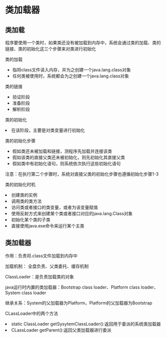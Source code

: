 # 类加载器

## 类加载

程序要使用一个类时，如果类还没有被加载到内存中，系统会通过类的加载、类的链接、类的初始化这三个步骤来对类进行初始化

类的加载
<ul>
<li>指将class文件读入内存，并为之创建一个java.lang.class对象</li>
<li>任何类被使用时，系统都会为之创建一个java.lang.class对象</li>
</ul>

类的链接
<ul>
<li>验证阶段</li>
<li>准备阶段</li>
<li>解析阶段</li>
</ul>

类的初始化
<li>在该阶段，主要是对类变量进行初始化</li>

类的初始化步骤
<ul>
<li>假如类还未被加载和链接，测程序先加载并连接该类</li>
<li>假如该类的直接父类还未被初始化，则先初始化其直接父类</li>
<li>假如类中有初始化语句，则系统依次执行这些初始化语句</li>
</ul>
注意：在执行第二个步骤时，系统对直接父类的初始化步骤也遵循初始化步骤1-3

类的初始化时机
<li>创建类的实例</li>
<li>调用类的类方法</li>
<li>访问类或者接口的类变量，或者为该变量赋值</li>
<li>使用反射方式来创建某个类或者接口对应的java.lang.Class对象</li>
<li>初始化某个类的子类</li>
<li>直接使用java.exe命令来运行某个主类</li>

## 类加载器

作用：负责将.class文件加载到内存中

加载机制：
全盘负责、父类委托、缓存机制

ClassLoader：是负责加载类的对象

java运行时内置的类加载器：Bootstrap class loader、Platform class loader、System class loader

继承关系：System的父加载器为Platform，Platform的父加载器为Bootstrap

CLassLoader中的两个方法
<li>static ClassLoader getSysytemClassLoader():返回用于委派的系统类加载器</li>
<li>CLassLoader getParent():返回父类加载器进行委派</li>